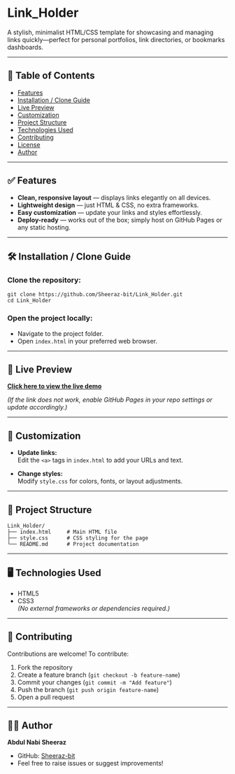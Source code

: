 # Link_Holder

A stylish, minimalist HTML/CSS template for showcasing and managing links quickly—perfect for personal portfolios, link directories, or bookmarks dashboards.

---

## 📌 Table of Contents
- [Features](#features)
- [Installation / Clone Guide](#installation--clone-guide)
- [Live Preview](#live-preview)
- [Customization](#customization)
- [Project Structure](#project-structure)
- [Technologies Used](#technologies-used)
- [Contributing](#contributing)
- [License](#license)
- [Author](#author)

---

## ✅ Features
- **Clean, responsive layout** — displays links elegantly on all devices.
- **Lightweight design** — just HTML & CSS, no extra frameworks.
- **Easy customization** — update your links and styles effortlessly.
- **Deploy-ready** — works out of the box; simply host on GitHub Pages or any static hosting.

---

## 🛠 Installation / Clone Guide

### Clone the repository:
```
git clone https://github.com/Sheeraz-bit/Link_Holder.git
cd Link_Holder
```

### Open the project locally:
- Navigate to the project folder.
- Open `index.html` in your preferred web browser.

---

## 🔗 Live Preview
[**Click here to view the live demo**](https://sheeraz-bit.github.io/Link_Holder/)

*(If the link does not work, enable GitHub Pages in your repo settings or update accordingly.)*

---

## 🎨 Customization
- **Update links:**  
  Edit the `<a>` tags in `index.html` to add your URLs and text.

- **Change styles:**  
  Modify `style.css` for colors, fonts, or layout adjustments.

---

## 📂 Project Structure
```
Link_Holder/
├── index.html     # Main HTML file
├── style.css      # CSS styling for the page
└── README.md      # Project documentation
```

---

## 🖥 Technologies Used
- HTML5
- CSS3  
*(No external frameworks or dependencies required.)*

---

## 🤝 Contributing
Contributions are welcome! To contribute:

1. Fork the repository  
2. Create a feature branch (`git checkout -b feature-name`)  
3. Commit your changes (`git commit -m "Add feature"`)  
4. Push the branch (`git push origin feature-name`)  
5. Open a pull request  

---

## 👨‍💻 Author
**Abdul Nabi Sheeraz**  
- GitHub: [Sheeraz-bit](https://github.com/Sheeraz-bit)  
- Feel free to raise issues or suggest improvements!  
